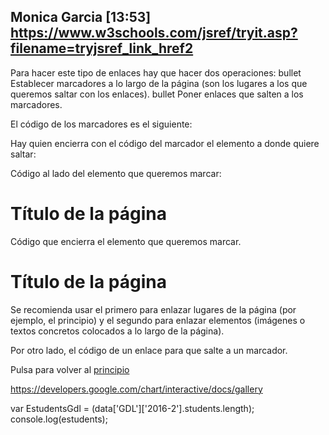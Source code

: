 Monica Garcia [13:53]
https://www.w3schools.com/jsref/tryit.asp?filename=tryjsref_link_href2
----------------------------------------------------------------
Para hacer este tipo de enlaces hay que hacer dos operaciones:
bullet    Establecer marcadores a lo largo de la página (son los lugares a los que queremos saltar con los enlaces).
bullet    Poner enlaces que salten a los marcadores.

El código de los marcadores es el siguiente:

<A name="nombre_del_marcador"></A>

Hay quien encierra con el código del marcador el elemento a donde quiere saltar:

   Código al lado del elemento que queremos marcar:

   <A name="Principio"></A><H1>Título de la página</H1>

   Código que encierra el elemento que queremos marcar.

   <A name="Principio"><H1>Título de la página</H1></A>

Se recomienda usar el primero para enlazar lugares de la página (por ejemplo, el principio) y el segundo para enlazar elementos (imágenes o textos concretos colocados a lo largo de la página).

Por otro lado, el código de un enlace para que salte a un marcador.

Pulsa para volver al <A href="#principio">principio</A>


https://developers.google.com/chart/interactive/docs/gallery


var EstudentsGdl = (data['GDL']['2016-2'].students.length);
console.log(estudents);

